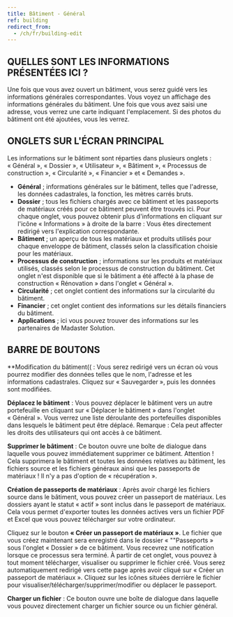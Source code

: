 ```yaml
---
title: Bâtiment - Général
ref: building
redirect_from:
  - /ch/fr/building-edit
---
```


## QUELLES SONT LES INFORMATIONS PRÉSENTÉES ICI ?
Une fois que vous avez ouvert un bâtiment, vous serez guidé vers les informations générales correspondantes. Vous voyez un affichage des informations générales du bâtiment. Une fois que vous avez saisi une adresse, vous verrez une carte indiquant l'emplacement. Si des photos du bâtiment ont été ajoutées, vous les verrez.

## ONGLETS SUR L'ÉCRAN PRINCIPAL
Les informations sur le bâtiment sont réparties dans plusieurs onglets : « Général », « Dossier », « Utilisateur », « Bâtiment », « Processus de construction », « Circularité », « Financier » et « Demandes ».

- **Général** ; informations générales sur le bâtiment, telles que l'adresse, les données cadastrales, la fonction, les mètres carrés bruts.
- **Dossier** ; tous les fichiers chargés avec ce bâtiment et les passeports de matériaux créés pour ce bâtiment peuvent être trouvés ici. Pour chaque onglet, vous pouvez obtenir plus d'informations en cliquant sur l'icône « Informations » à droite de la barre : Vous êtes directement redirigé vers l'explication correspondante.
- **Bâtiment** ; un aperçu de tous les matériaux et produits utilisés pour chaque enveloppe de bâtiment, classés selon la classification choisie pour les matériaux.
- **Processus de construction** ; informations sur les produits et matériaux utilisés, classés selon le processus de construction du bâtiment. Cet onglet n'est disponible que si le bâtiment a été affecté à la phase de construction « Rénovation » dans l'onglet « Général ».
- **Circularité** ; cet onglet contient des informations sur la circularité du bâtiment.
- **Financier** ; cet onglet contient des informations sur les détails financiers du bâtiment.
- **Applications** ; ici vous pouvez trouver des informations sur les partenaires de Madaster Solution.

## BARRE DE BOUTONS
**Modification du bâtiment(( : Vous serez redirigé vers un écran où vous pourrez modifier des données telles que le nom, l'adresse et les informations cadastrales. Cliquez sur « Sauvegarder », puis les données sont modifiées.

**Déplacez le bâtiment** : Vous pouvez déplacer le bâtiment vers un autre portefeuille en cliquant sur « Déplacer le bâtiment » dans l'onglet « Général ». Vous verrez une liste déroulante des portefeuilles disponibles dans lesquels le bâtiment peut être déplacé. Remarque : Cela peut affecter les droits des utilisateurs qui ont accès à ce bâtiment.

**Supprimer le bâtiment** : Ce bouton ouvre une boîte de dialogue dans laquelle vous pouvez immédiatement supprimer ce bâtiment. Attention ! Cela supprimera le bâtiment et toutes les données relatives au bâtiment, les fichiers source et les fichiers généraux ainsi que les passeports de matériaux ! Il n'y a pas d'option de « récupération ».

**Création de passeports de matériaux** : Après avoir chargé les fichiers source dans le bâtiment, vous pouvez créer un passeport de matériaux. Les dossiers ayant le statut « actif » sont inclus dans le passeport de matériaux. Cela vous permet d'exporter toutes les données actives vers un fichier PDF et Excel que vous pouvez télécharger sur votre ordinateur.

Cliquez sur le bouton **« Créer un passeport de matériaux »**. Le fichier que vous créez maintenant sera enregistré dans le dossier « ""Passeports » sous l'onglet « Dossier » de ce bâtiment. Vous recevrez une notification lorsque ce processus sera terminé. À partir de cet onglet, vous pouvez à tout moment télécharger, visualiser ou supprimer le fichier créé. Vous serez automatiquement redirigé vers cette page après avoir cliqué sur « Créer un passeport de matériaux ». Cliquez sur les icônes situées derrière le fichier pour visualiser/télécharger/supprimer/modifier ou déplacer le passeport.

**Charger un fichier** : Ce bouton ouvre une boîte de dialogue dans laquelle vous pouvez directement charger un fichier source ou un fichier général.
